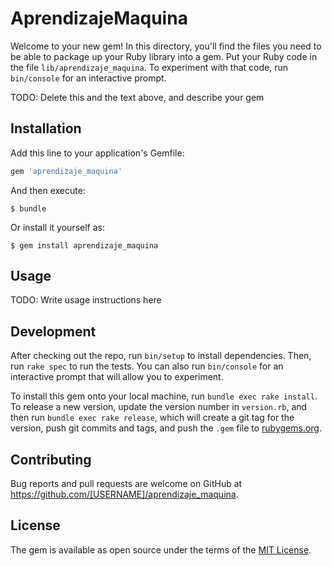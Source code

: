 # AprendizajeMaquina

Welcome to your new gem! In this directory, you'll find the files you need to be able to package up your Ruby library into a gem. Put your Ruby code in the file `lib/aprendizaje_maquina`. To experiment with that code, run `bin/console` for an interactive prompt.

TODO: Delete this and the text above, and describe your gem

## Installation

Add this line to your application's Gemfile:

```ruby
gem 'aprendizaje_maquina'
```

And then execute:

    $ bundle

Or install it yourself as:

    $ gem install aprendizaje_maquina

## Usage

TODO: Write usage instructions here

## Development

After checking out the repo, run `bin/setup` to install dependencies. Then, run `rake spec` to run the tests. You can also run `bin/console` for an interactive prompt that will allow you to experiment.

To install this gem onto your local machine, run `bundle exec rake install`. To release a new version, update the version number in `version.rb`, and then run `bundle exec rake release`, which will create a git tag for the version, push git commits and tags, and push the `.gem` file to [rubygems.org](https://rubygems.org).

## Contributing

Bug reports and pull requests are welcome on GitHub at https://github.com/[USERNAME]/aprendizaje_maquina.

## License

The gem is available as open source under the terms of the [MIT License](https://opensource.org/licenses/MIT).

